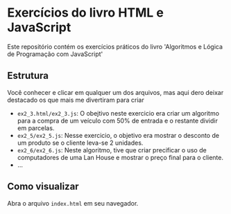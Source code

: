 # Exercícios do livro HTML e JavaScript

Este repositório contém os exercícios práticos do livro 'Algoritmos e Lógica de Programação com JavaScript'

## Estrutura
Você conhecer e clicar em qualquer um dos arquivos, mas aqui dero deixar destacado os que mais me divertiram para criar
- `ex2_3.html/ex2_3.js`: O obejtivo neste exercicio era criar um algoritmo para a compra de um veículo com 50% de entrada e o restante dividir em parcelas.
- `ex2_5/ex2_5.js`: Nesse exercicio, o objetivo era mostrar o desconto de um produto se o cliente leva-se 2 unidades.
- `ex2_6/ex2_6.js`: Neste algoritmo, tive que criar precificar o uso de computadores de uma Lan House e mostrar o preço final para o cliente.
- ...

## Como visualizar
Abra o arquivo `index.html` em seu navegador.
